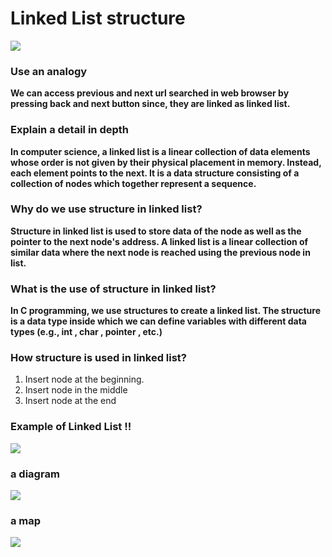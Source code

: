 # Linked List structure
![](https://miro.medium.com/max/1400/1*RbOHI-o7RuP1HvVjoWa5aw.png)
### Use an analogy
**We can access previous and next url searched in web browser by pressing back and next button since, they are linked as linked list.**

### Explain a detail in depth
**In computer science, a linked list is a linear collection of data elements whose order is not given by their physical placement in memory. Instead, each element points to the next. It is a data structure consisting of a collection of nodes which together represent a sequence.**

### Why do we use structure in linked list?
**Structure in linked list is used to store data of the node as well as the pointer to the next node's address. A linked list is a linear collection of similar data where the next node is reached using the previous node in list.**

### What is the use of structure in linked list?
**In C programming, we use structures to create a linked list. The structure is a data type inside which we can define variables with different data types (e.g., int , char , pointer , etc.)**

### How structure is used in linked list?
1. Insert node at the beginning.
2. Insert node in the middle
3. Insert node at the end

### Example of Linked List !!
![](https://media.geeksforgeeks.org/wp-content/cdn-uploads/gq/2014/03/DLL1.png)


### a diagram
![](https://i.ytimg.com/vi/pBrz9HmjFOs/maxresdefault.jpg)

### a map 
![](https://media.geeksforgeeks.org/wp-content/cdn-uploads/20190621160855/Detect-loop-in-a-linked-list.png)
